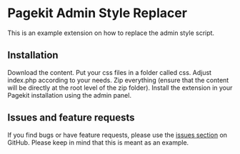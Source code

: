 # Pagekit Admin Style Replacer

This is an example extension on how to replace the admin style script.

## Installation

Download the content.
Put your css files in a folder called css.
Adjust index.php according to your needs.
Zip everything (ensure that the content will be directly at the root level of the zip folder).
Install the extension in your Pagekit installation using the admin panel.

## Issues and feature requests

If you find bugs or have feature requests, please use the [issues section](https://github.com/tobbexiv/pagekit-admin-style-replacer/issues) on GitHub. Please keep in mind that this is meant as an example.
